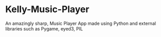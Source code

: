 # Kelly-Music-Player
An amazingly sharp, Music Player App made using Python and external libraries such as Pygame, eyed3, PIL
